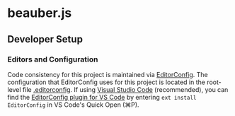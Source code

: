 # beauber.js

## Developer Setup

### Editors and Configuration
Code consistency for this project is maintained via [EditorConfig](https://editorconfig.org). The configuration that EditorConfig uses for this project is located in the root-level file [.editorconfig](https://github.com/reecealanboyd/beauber.js/blob/master/.editorconfig).
If using [Visual Studio Code](https://code.visualstudio.com) (recommended), you can find the [EditorConfig plugin for VS Code](https://marketplace.visualstudio.com/itemdetails?itemName=EditorConfig.EditorConfig) by entering `ext install EditorConfig` in VS Code's Quick Open (⌘P).
